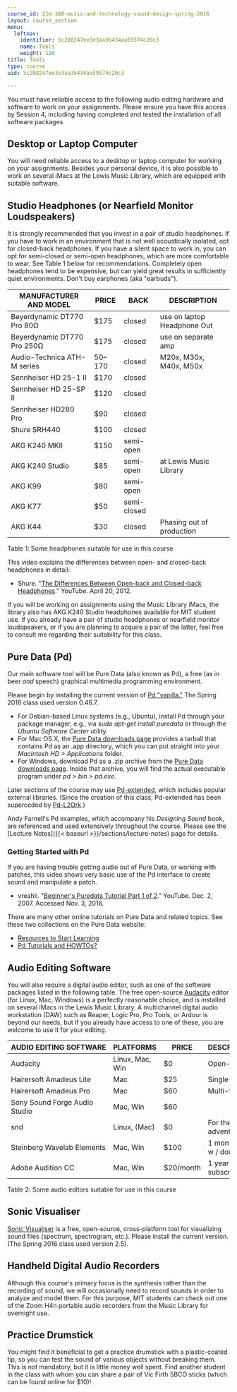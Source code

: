 ```yaml
---
course_id: 21m-380-music-and-technology-sound-design-spring-2016
layout: course_section
menu:
  leftnav:
    identifier: 5c208247ee3e3aa3b434aa59574c20c3
    name: Tools
    weight: 120
title: Tools
type: course
uid: 5c208247ee3e3aa3b434aa59574c20c3

---
```


You must have reliable access to the following audio editing hardware and software to work on your assignments. Please ensure you have this access by Session 4, including having completed and tested the installation of all software packages.

Desktop or Laptop Computer
--------------------------

You will need reliable access to a desktop or laptop computer for working on your assignments. Besides your personal device, it is also possible to work on several iMacs at the Lewis Music Library, which are equipped with suitable software.

Studio Headphones (or Nearfield Monitor Loudspeakers)
-----------------------------------------------------

It is strongly recommended that you invest in a pair of studio headphones. If you have to work in an environment that is not well acoustically isolated, opt for closed-back headphones. If you have a silent space to work in, you can opt for semi-closed or semi-open headphones, which are more comfortable to wear. See Table 1 below for recommendations. Completely open headphones tend to be expensive, but can yield great results in sufficiently quiet environments. Don't buy earphones (aka "earbuds").

| MANUFACTURER AND MODEL | PRICE | BACK | DESCRIPTION |
| --- | --- | --- | --- |
| Beyerdynamic DT770 Pro 80Ω | $175 | closed | use on laptop Headphone Out |
| Beyerdynamic DT770 Pro 250Ω | $175 | closed | use on separate amp |
| Audio-Technica ATH-M series | $50–$170 | closed | M20x, M30x, M40x, M50x |
| Sennheiser HD 25-1 II | $170 | closed | &nbsp; |
| Sennheiser HD 25-SP II | $120 | closed | &nbsp; |
| Sennheiser HD280 Pro | $90 | closed | &nbsp; |
| Shure SRH440 | $100 | closed | &nbsp; |
| AKG K240 MKII | $150 | semi-open | &nbsp; |
| AKG K240 Studio | $85 | semi-open | at Lewis Music Library |
| AKG K99 | $80 | semi-open | &nbsp; |
| AKG K77 | $50 | semi-closed | &nbsp; |
| AKG K44 | $30 | closed | Phasing out of production 

Table 1: Some headphones suitable for use in this course

This video explains the differences between open- and closed-back headphones in detail:

*   Shure. "[The Differences Between Open-back and Closed-back Headphones](https://www.youtube.com/watch?v=oqsyaHlZ6ro)." YouTube. April 20, 2012.

If you will be working on assignments using the Music Library iMacs, the library also has AKG K240 Studio headphones available for MIT student use. If you already have a pair of studio headphones or nearfield monitor loudspeakers, or if you are planning to acquire a pair of the latter, feel free to consult me regarding their suitability for this class.

Pure Data (Pd)
--------------

Our main software tool will be Pure Data (also known as Pd), a free (as in beer _and_ speech) graphical multimedia programming environment.

Please begin by installing the current version of [Pd "vanilla."](http://puredata.info/downloads/pure-data) The Spring 2016 class used version 0.46.7.

*   For Debian-based Linux systems (e.g., Ubuntu), install Pd through your package manager, e.g., via _sudo apt-get install puredata_ or through the _Ubuntu Software Center_ utility.
*   For Mac OS X, the [Pure Data downloads page](http://puredata.info/downloads/pure-data) provides a tarball that contains Pd as an .app directory, which you can put straight into your _Macintosh HD > Applications_ folder.
*   For Windows, download Pd as a .zip archive from the [Pure Data downloads page](http://puredata.info/downloads/pure-data). Inside that archive, you will find the actual executable program under _pd > bin > pd.exe_.

Later sections of the course may use [Pd-extended](http://puredata.info/downloads/pd-extended), which includes popular external libraries. (Since the creation of this class, Pd-extended has been superceded by [Pd-L2Ork](http://puredata.info/downloads/Pd-L2Ork).)

Andy Farnell's Pd examples, which accompany his _Designing Sound_ book, are referenced and used extensively throughout the course. Please see the [Lecture Notes]({{< baseurl >}}/sections/lecture-notes) page for details.

### Getting Started with Pd

If you are having trouble getting audio out of Pure Data, or working with patches, this video shows very basic use of the Pd interface to create sound and manipulate a patch.

*   vreahli. "[Beginner's Puredata Tutorial Part 1 of 2](https://www.youtube.com/watch?v=FkmMzqohsDo)." YouTube. Dec. 2, 2007. Accessed Nov. 3, 2016.

There are many other online tutorials on Pure Data and related topics. See these two collections on the Pure Data website:

*   [Resources to Start Learning](http://puredata.info/docs/ResourcesToStartLearning)
*   [Pd Tutorials and HOWTOs?](https://puredata.info/docs/tutorials)

Audio Editing Software
----------------------

You will also require a digital audio editor, such as one of the software packages listed in the following table. The free open-source [Audacity](http://audacity.sourceforge.net/) editor (for Linux, Mac, Windows) is a perfectly reasonable choice, and is installed on several iMacs in the Lewis Music Library. A multichannel digital audio workstation (DAW) such as Reaper, Logic Pro, Pro Tools, or Ardour is beyond our needs, but if you already have access to one of these, you are welcome to use it for your editing.

| AUDIO EDITING SOFTWARE | PLATFORMS | PRICE | DESCRIPTION |
| --- | --- | --- | --- |
| Audacity | Linux, Mac, Win | $0 | Open-source |
| Hairersoft Amadeus Lite | Mac | $25 | Single-track |
| Hairersoft Amadeus Pro | Mac | $60 | Multi-track |
| Sony Sound Forge Audio Studio | Mac, Win | $60 | &nbsp; |
| snd | Linux, (Mac) | $0 | For the adventurous |
| Steinberg Wavelab Elements | Mac, Win | $100 | 1 month trial w / dongle |
| Adobe Audition CC | Mac, Win | $20/month | 1 year subscription 

Table 2: Some audio editors suitable for use in this course

Sonic Visualiser
----------------

[Sonic Visualiser](http://sonicvisualiser.org/) is a free, open-source, cross-platform tool for visualizing sound files (spectrum, spectrogram, etc.). Please install the current version. (The Spring 2016 class used version 2.5).

Handheld Digital Audio Recorders
--------------------------------

Although this course's primary focus is the synthesis rather than the recording of sound, we will occasionally need to record sounds in order to analyze and model them. For this purpose, MIT students can check out one of the Zoom H4n portable audio recorders from the Music Library for overnight use.

Practice Drumstick
------------------

You might find it beneficial to get a practice drumstick with a plastic-coated tip, so you can test the sound of various objects without breaking them. This is not mandatory, but it is little money well spent. Find another student in the class with whom you can share a pair of Vic Firth 5BCO sticks (which can be found online for $10)!